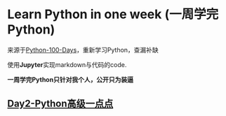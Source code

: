 # Learn Python in one week (一周学完Python)

来源于[Python-100-Days](https://github.com/jackfrued/Python-100-Days)，重新学习Python，查漏补缺

使用**Jupyter**实现markdown与代码的code.

**一周学完Python只针对我个人，公开只为装逼**

## [Day2-Python高级一点点](./Day1) 